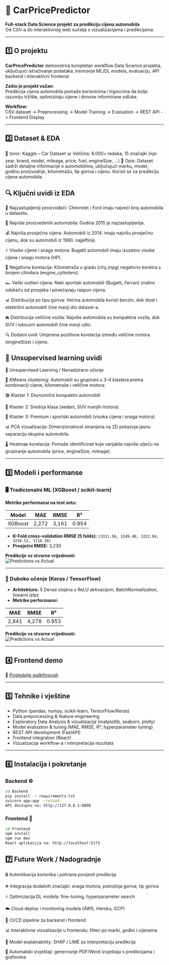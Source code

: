 # 🚗 CarPricePredictor

**Full-stack Data Science projekt za predikciju cijena automobila**  
Od CSV-a do interaktivnog web sučelja s vizualizacijama i predikcijama.

---

## 1️⃣ O projektu

**CarPricePredictor** demonstrira kompletan workflow Data Science projekta, uključujući istraživanje podataka, treniranje ML/DL modela, evaluaciju, API backend i interaktivni frontend.  

**Zašto je projekt važan:**  
Predikcija cijena automobila pomaže korisnicima i trgovcima da bolje razumiju tržište, optimiziraju cijene i donose informirane odluke.

**Workflow:**  
CSV dataset -> Preprocessing -> Model Training -> Evaluation -> REST API -> Frontend Display

---

## 2️⃣ Dataset & EDA 

📌 Izvor: Kaggle – Car Dataset
📊 Veličina: 8.000+ redaka, 15 značajki (npr. year, brand, model, mileage, price, fuel, engineSize, …)
📝 Opis: Dataset sadrži detaljne informacije o automobilima, uključujući marku, model, godinu proizvodnje, kilometražu, tip goriva i cijenu. Koristi se za predikciju cijene automobila.

## 🔍 Ključni uvidi iz EDA
 
🚗 Najzastupljeniji proizvođači: Chevrolet i Ford imaju najveći broj automobila u datasetu.

📅 Najviše proizvedenih automobila: Godina 2015 je najzastupljenija.

💰 Najviša prosječna cijena: Automobili iz 2014. imaju najvišu prosječnu cijenu, dok su automobili iz 1990. najjeftiniji.

⚡ Visoke cijene i snaga motora: Bugatti automobili imaju izuzetno visoke cijene i snagu motora (HP).

🔄 Negativna korelacija: Kilometraža u gradu (city_mpg) negativno korelira s brojem cilindara (engine_cylinders).

🏎️ Veliki outlieri cijena: Neki sportski automobili (Bugatti, Ferrari) znatno odskaču od prosjeka i povećavaju raspon cijena.

📊 Distribucija po tipu goriva: Većina automobila koristi benzin, dok dizel i električni automobili čine manji dio dataset-a.

🚘 Distribucija veličine vozila: Najviše automobila su kompaktna vozila, dok SUV i luksuzni automobili čine manji udio.

🔍 Dodatni uvid: Umjerena pozitivna korelacija između veličine motora (engineSize) i cijene.

## 🧩 Unsupervised learning uvidi

🧩 Unsupervised Learning / Nenadzirano učenje

🔹 KMeans clustering: Automobili su grupirani u 3-4 klastera prema kombinaciji cijene, kilometraže i veličine motora:

🟢 Klaster 1: Ekonomični kompaktni automobili

🔵 Klaster 2: Srednja klasa (sedani, SUV manjih motora)

🔴 Klaster 3: Premium i sportski automobili (visoka cijena i snaga motora)

📊 PCA vizualizacija: Dimenzionalnost smanjena na 2D pokazuje jasnu separaciju skupina automobila.

🌡️ Heatmap korelacija: Pomaže identificirati koje varijable najviše utječu na grupiranje automobila (price, engineSize, mileage).

---

## 3️⃣ Modeli i performanse

### 🖥️ Tradicionalni ML (XGBoost / scikit-learn)

**Metrike performansi na test setu:**  

| Model   | MAE    | RMSE     | R²      |
|---------|--------|----------|---------|
| XGBoost | 2,272  | 3,161    | 0.954   |

- **K-Fold cross-validation RMSE (5 folds):** `[3321.56, 3249.48, 3222.84, 3238.52, 3118.30]`  
- **Prosječni RMSE:** 3,230  

 **Predikcije vs stvarne vrijednosti:**  
![Predictions vs Actual](Notebooks/predictions_vs_actual_XGB.png)

---

### 🤖 Duboko učenje (Keras / TensorFlow)

- **Arhitektura:** 5 Dense slojeva s ReLU aktivacijom, BatchNormalization, linearni izlaz  
- **Metrike performansi:**
  
| MAE    | RMSE     | R²      |
|--------|----------|---------|
| 2,841  | 4,278    | 0.953   |

  **Predikcije vs stvarne vrijednosti:**  
![Predictions vs Actual](Notebooks/predictions_vs_actual.png) 

---

## 4️⃣ Frontend demo 

🎥 [Pogledajte walkthrough](link_na_video)

---

## 5️⃣ Tehnike i vještine

- Python (pandas, numpy, scikit-learn, TensorFlow/Keras)  
- Data preprocessing & feature engineering  
- Exploratory Data Analysis & vizualizacije (matplotlib, seaborn, plotly)  
- Model evaluation & tuning (MAE, RMSE, R², hyperparameter tuning)  
- REST API development (FastAPI)  
- Frontend integration (React)  
- Vizualizacija workflow-a i interpretacija rezultata  

---

## 6️⃣ Instalacija i pokretanje

### Backend ⚙️
```bash
cd Backend
pip install -r requirements.txt
uvicorn app:app --reload
API dostupno na: http://127.0.0.1:8000
```
### Frontend 🎨
```bash
cd Frontend
npm install
npm run dev
React aplikacija na: http://localhost:5173
```

## 7️⃣ Future Work / Nadogradnje
🔒 Autentikacija korisnika i pohrana povijesti predikcija

➕ Integracija dodatnih značajki: snaga motora, potrošnja goriva, tip goriva

⚡ Optimizacija DL modela: fine-tuning, hyperparameter search

☁️ Cloud deploy i monitoring modela (AWS, Heroku, GCP)

🔄 CI/CD pipeline za backend i frontend

📊 Interaktivne vizualizacije u frontendu: filteri po marki, godini i cijenama

🤖 Model explainability: SHAP / LIME za interpretaciju predikcija

📝 Automatski izvještaji: generiranje PDF/Word izvještaja s predikcijama i grafovima
